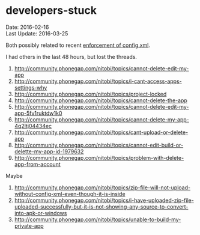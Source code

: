 # developers-stuck #
Date: 2016-02-16 <br>
Last Update: 2016-03-25

Both possibly related to recent [enforcement of config.xml](http://community.phonegap.com/nitobi/topics/heads-up-new-compiler-enforcement-today).

I had others in the last 48 hours, but lost the threads.

1. http://community.phonegap.com/nitobi/topics/cannot-delete-edit-my-app
2. http://community.phonegap.com/nitobi/topics/i-cant-access-apps-settings-why
3. http://community.phonegap.com/nitobi/topics/project-locked
4. http://community.phonegap.com/nitobi/topics/cannot-delete-the-app
5. http://community.phonegap.com/nitobi/topics/cannot-delete-edit-my-app-5fv1ruktdw1k0
6. http://community.phonegap.com/nitobi/topics/cannot-delete-my-app-4q2ltj04434ec
7. http://community.phonegap.com/nitobi/topics/cant-upload-or-delete-app
8. http://community.phonegap.com/nitobi/topics/cannot-edit-build-or-delette-my-app-id-1979632
9. http://community.phonegap.com/nitobi/topics/problem-with-delete-app-from-account

Maybe

1. http://community.phonegap.com/nitobi/topics/zip-file-will-not-upload-without-config-xml-even-though-it-is-inside
2. http://community.phonegap.com/nitobi/topics/i-have-uploaded-zip-file-uploaded-successfully-but-it-is-not-showing-any-source-to-convert-into-apk-or-windows
3. http://community.phonegap.com/nitobi/topics/unable-to-build-my-private-app


